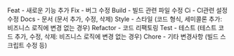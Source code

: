 Feat - 새로운 기능 추가
Fix - 버그 수정
Build - 빌드 관련 파일 수정
Ci - CI관련 설정 수정
Docs - 문서 (문서 추가, 수정, 삭제)
Style - 스타일 (코드 형식, 세미콜론 추가: 비즈니스 로직에 변경 없는 경우)
Refactor - 코드 리팩토링
Test - 테스트 (테스트 코드 추가, 수정, 삭제: 비즈니스 로직에 변경 없는 경우)
Chore - 기타 변경사항 (빌드 스크립트 수정 등)
